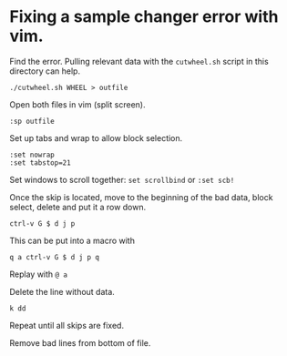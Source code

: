 # Fixing a sample changer error with vim.

Find the error. Pulling relevant data with the `cutwheel.sh` script
in this directory can help.

```
./cutwheel.sh WHEEL > outfile
```

Open both files in vim (split screen).

```
:sp outfile
```

Set up tabs and wrap to allow block selection.

```
:set nowrap
:set tabstop=21
```

Set windows to scroll together: `set scrollbind` or `:set scb!`

Once the skip is located, move to the beginning of the bad data,
block select, delete and put it a row down.

```
ctrl-v G $ d j p
```

This can be put into a macro with

```
q a ctrl-v G $ d j p q
```

Replay with `@ a`

Delete the line without data.

```
k dd
```

Repeat until all skips are fixed.

Remove bad lines from bottom of file.

